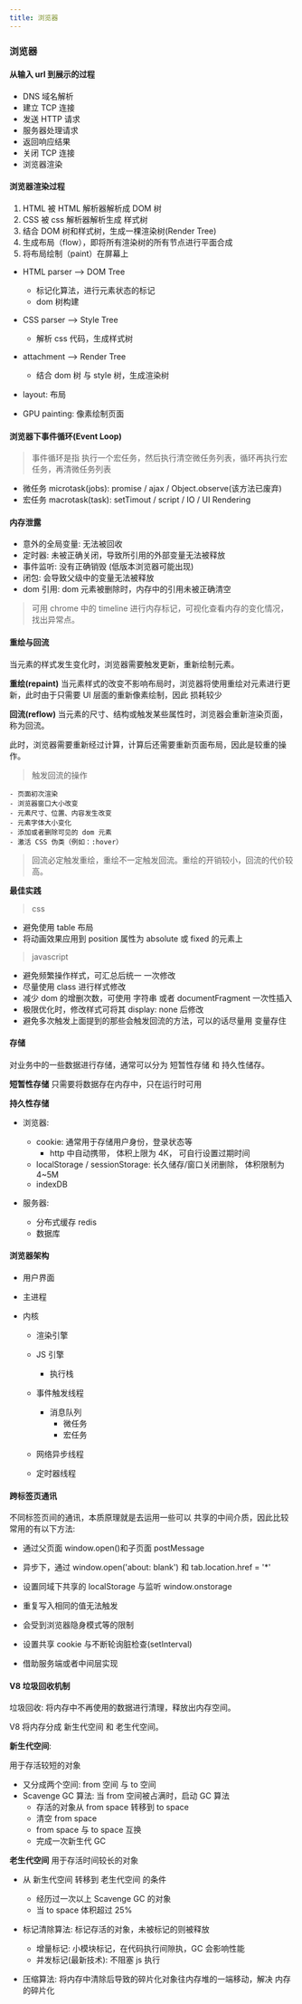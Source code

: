 ```yaml
---
title: 浏览器
---
```


### 浏览器

#### 从输入 url 到展示的过程

- DNS 域名解析
- 建立 TCP 连接
- 发送 HTTP 请求
- 服务器处理请求
- 返回响应结果
- 关闭 TCP 连接
- 浏览器渲染

#### 浏览器渲染过程

1. HTML 被 HTML 解析器解析成 DOM 树
2. CSS 被 css 解析器解析生成 样式树
3. 结合 DOM 树和样式树，生成一棵渲染树(Render Tree)
4. 生成布局（flow），即将所有渲染树的所有节点进行平面合成
5. 将布局绘制（paint）在屏幕上

- HTML parser --> DOM Tree

  - 标记化算法，进行元素状态的标记
  - dom 树构建

- CSS parser --> Style Tree

  - 解析 css 代码，生成样式树

- attachment --> Render Tree

  - 结合 dom 树 与 style 树，生成渲染树

- layout: 布局
- GPU painting: 像素绘制页面

#### 浏览器下事件循环(Event Loop)

> 事件循环是指
> 执行一个宏任务，然后执行清空微任务列表，循环再执行宏任务，再清微任务列表

- 微任务 microtask(jobs): promise / ajax / Object.observe(该方法已废弃)
- 宏任务 macrotask(task): setTimout / script / IO / UI Rendering

#### 内存泄露

- 意外的全局变量: 无法被回收
- 定时器: 未被正确关闭，导致所引用的外部变量无法被释放
- 事件监听: 没有正确销毁 (低版本浏览器可能出现)
- 闭包: 会导致父级中的变量无法被释放
- dom 引用: dom 元素被删除时，内存中的引用未被正确清空

> 可用 chrome 中的 timeline 进行内存标记，可视化查看内存的变化情况，找出异常点。

#### 重绘与回流

当元素的样式发生变化时，浏览器需要触发更新，重新绘制元素。

**重绘(repaint)**
当元素样式的改变不影响布局时，浏览器将使用重绘对元素进行更新，此时由于只需要 UI 层面的重新像素绘制，因此 损耗较少

**回流(reflow)**
当元素的尺寸、结构或触发某些属性时，浏览器会重新渲染页面，称为回流。

此时，浏览器需要重新经过计算，计算后还需要重新页面布局，因此是较重的操作。

> 触发回流的操作

    - 页面初次渲染
    - 浏览器窗口大小改变
    - 元素尺寸、位置、内容发生改变
    - 元素字体大小变化
    - 添加或者删除可见的 dom 元素
    - 激活 CSS 伪类（例如：:hover）

> 回流必定触发重绘，重绘不一定触发回流。重绘的开销较小，回流的代价较高。

**最佳实践**

> css

- 避免使用 table 布局
- 将动画效果应用到 position 属性为 absolute 或 fixed 的元素上

> javascript

- 避免频繁操作样式，可汇总后统一 一次修改
- 尽量使用 class 进行样式修改
- 减少 dom 的增删次数，可使用 字符串 或者 documentFragment 一次性插入
- 极限优化时，修改样式可将其 display: none 后修改
- 避免多次触发上面提到的那些会触发回流的方法，可以的话尽量用 变量存住

#### 存储

对业务中的一些数据进行存储，通常可以分为 短暂性存储 和 持久性储存。

**短暂性存储**
只需要将数据存在内存中，只在运行时可用

**持久性存储**

- 浏览器:

  - cookie: 通常用于存储用户身份，登录状态等
    - http 中自动携带， 体积上限为 4K， 可自行设置过期时间
  - localStorage / sessionStorage: 长久储存/窗口关闭删除， 体积限制为 4~5M
  - indexDB

- 服务器:
  - 分布式缓存 redis
  - 数据库

#### 浏览器架构

- 用户界面
- 主进程
- 内核

  - 渲染引擎
  - JS 引擎

    - 执行栈

  - 事件触发线程

    - 消息队列
      - 微任务
      - 宏任务

  - 网络异步线程
  - 定时器线程

#### 跨标签页通讯

不同标签页间的通讯，本质原理就是去运用一些可以 共享的中间介质，因此比较常用的有以下方法:

- 通过父页面 window.open()和子页面 postMessage

- 异步下，通过 window.open('about: blank') 和 tab.location.href = '\*'

- 设置同域下共享的 localStorage 与监听 window.onstorage

- 重复写入相同的值无法触发
- 会受到浏览器隐身模式等的限制

- 设置共享 cookie 与不断轮询脏检查(setInterval)

- 借助服务端或者中间层实现

#### V8 垃圾回收机制

垃圾回收: 将内存中不再使用的数据进行清理，释放出内存空间。

V8 将内存分成 新生代空间 和 老生代空间。

**新生代空间**:

用于存活较短的对象

- 又分成两个空间: from 空间 与 to 空间
- Scavenge GC 算法: 当 from 空间被占满时，启动 GC 算法
  - 存活的对象从 from space 转移到 to space
  - 清空 from space
  - from space 与 to space 互换
  - 完成一次新生代 GC

**老生代空间**
用于存活时间较长的对象

- 从 新生代空间 转移到 老生代空间 的条件

  - 经历过一次以上 Scavenge GC 的对象
  - 当 to space 体积超过 25%

- 标记清除算法: 标记存活的对象，未被标记的则被释放

  - 增量标记: 小模块标记，在代码执行间隙执，GC 会影响性能
  - 并发标记(最新技术): 不阻塞 js 执行

- 压缩算法: 将内存中清除后导致的碎片化对象往内存堆的一端移动，解决 内存的碎片化

